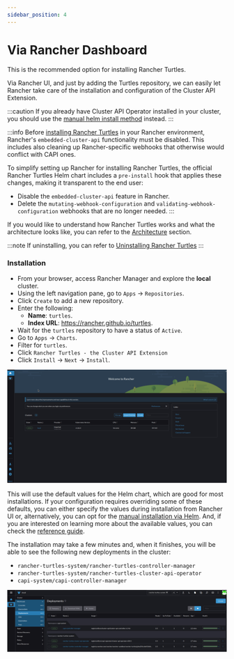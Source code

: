 ```yaml
---
sidebar_position: 4
---
```


# Via Rancher Dashboard

This is the recommended option for installing Rancher Turtles. 

Via Rancher UI, and just by adding the Turtles repository, we can easily let Rancher take care of the installation and configuration of the Cluster API Extension.

:::caution
If you already have Cluster API Operator installed in your cluster, you should use the [manual helm install method](./using_helm.md) instead.
:::

:::info
Before [installing Rancher Turtles](./using_helm.md#install-rancher-turtles-with-cluster-api-operator-as-a-helm-dependency) in your Rancher environment, Rancher's `embedded-cluster-api` functionality must be disabled. This includes also cleaning up Rancher-specific webhooks that otherwise would conflict with CAPI ones.

To simplify setting up Rancher for installing Rancher Turtles, the official Rancher Turtles Helm chart includes a `pre-install` hook that applies these changes, making it transparent to the end user:
- Disable the `embedded-cluster-api` feature in Rancher.
- Delete the `mutating-webhook-configuration` and `validating-webhook-configuration` webhooks that are no longer needed.
:::

If you would like to understand how Rancher Turtles works and what the architecture looks like, you can refer to the [Architecture](../../reference-guides/architecture/intro.md) section.

:::note
If uninstalling, you can refer to [Uninstalling Rancher Turtles](../uninstall_turtles.md)
:::

### Installation

- From your browser, access Rancher Manager and explore the **local** cluster.
- Using the left navigation pane, go to `Apps` -> `Repositories`.
- Click `Create` to add a new repository.
- Enter the following:
    - **Name**: `turtles`.
    - **Index URL**: https://rancher.github.io/turtles.
- Wait for the `turtles` repository to have a status of `Active`.
- Go to `Apps` -> `Charts`.
- Filter for `turtles`.
- Click `Rancher Turtles - the Cluster API Extension`
- Click `Install` -> `Next` -> `Install`.

![install-turtles-from-ui](./install-turtles-from-ui.gif)

This will use the default values for the Helm chart, which are good for most installations. If your configuration requires overriding some of these defaults, you can either specify the values during installation from Rancher UI or, alternatively, you can opt for the [manual installation via Helm](./using_helm.md). And, if you are interested on learning more about the available values, you can check the [reference guide](../../reference-guides/rancher-turtles-chart/values.md).

The installation may take a few minutes and, when it finishes, you will be able to see the following new deployments in the cluster:
- `rancher-turtles-system/rancher-turtles-controller-manager`
- `rancher-turtles-system/rancher-turtles-cluster-api-operator`
- `capi-system/capi-controller-manager`

![deployments-turtles](./deployments-turtles.png)
